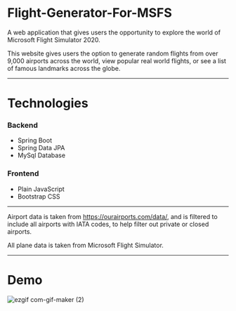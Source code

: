 # Flight-Generator-For-MSFS

A web application that gives users the opportunity to explore the world of Microsoft Flight Simulator 2020.

This website gives users the option to generate random flights from over 9,000 airports across the world, view popular real world flights, 
or see a list of famous landmarks across the globe.

---
# Technologies

### Backend

* Spring Boot
* Spring Data JPA
* MySql Database

### Frontend

* Plain JavaScript
* Bootstrap CSS

---

Airport data is taken from https://ourairports.com/data/,
and is filtered to include all airports with IATA codes, to help filter out private or closed airports.

All plane data is taken from Microsoft Flight Simulator.

---
# Demo

![ezgif com-gif-maker (2)](https://user-images.githubusercontent.com/105665813/185027431-59eec1be-8e3c-4739-ae4e-3361b9189649.gif)
